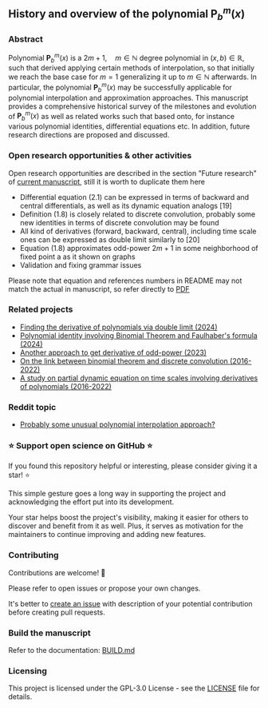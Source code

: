 ## History and overview of the polynomial $\mathbf{P}^m_b(x)$

### Abstract

Polynomial $\mathbf{P}^m_b(x)$ is a $2m+1, \quad m\in\mathbb{N}$ degree polynomial in $(x,b) \in \mathbb{R}$,
such that derived applying certain methods of interpolation, so that initially we reach the base case for $m=1$
generalizing it up to $m\in\mathbb{N}$ afterwards.
In particular, the polynomial $\mathbf{P}^m_b(x)$ may be successfully applicable for polynomial interpolation
and approximation approaches.
This manuscript provides a comprehensive historical survey of the milestones and evolution of $\mathbf{P}^m_b(x)$
as well as related works such that based onto, for instance various polynomial identities, differential equations etc.
In addition, future research directions are proposed and discussed.

### Open research opportunities & other activities

Open research opportunities are described in the section "Future research" of
[current manuscript](https://kolosovpetro.github.io/pdf/HistoryAndOverviewOfPolynomialP.pdf),
still it is worth to duplicate them here

- Differential equation (2.1) can be expressed in terms of backward and central differentials,
  as well as its dynamic equation analogs [19]
- Definition (1.8) is closely related to discrete convolution, probably some new identities
  in terms of discrete convolution may be found
- All kind of derivatives (forward, backward, central), including time scale ones can be
  expressed as double limit similarly to [20]
- Equation (1.8) approximates odd-power $2m+1$ in some neighborhood of fixed point
  a as it shown on graphs
- Validation and fixing grammar issues

Please note that equation and references numbers in README may not match the actual in manuscript,
so refer directly to [PDF](https://kolosovpetro.github.io/pdf/HistoryAndOverviewOfPolynomialP.pdf)

### Related projects

- [Finding the derivative of polynomials via double limit (2024)](https://github.com/kolosovpetro/FindingTheDerivativeOfPolynomialsViaDoubleLimit)
- [Polynomial identity involving Binomial Theorem and Faulhaber's formula (2024)](https://github.com/kolosovpetro/PolynomialIdentityInvolvingBTandFaulhaber)
- [Another approach to get derivative of odd-power (2023)](https://github.com/kolosovpetro/AnotherApproachToGetDerivativeOfOddPower)
- [On the link between binomial theorem and discrete convolution (2016-2022)](https://github.com/kolosovpetro/OnTheBinomialTheoremAndDiscreteConvolution)
- [A study on partial dynamic equation on time scales involving derivatives of polynomials (2016-2022)](https://github.com/kolosovpetro/AStudyOnDynamicEquations)

### Reddit topic

- [Probably some unusual polynomial interpolation approach?](https://www.reddit.com/r/math/comments/1afo1y3/probably_some_unusual_polynomial_interpolation/)

### ⭐ Support open science on GitHub ⭐

If you found this repository helpful or interesting, please consider giving it a star! ⭐

This simple gesture goes a long way in supporting the project and acknowledging the effort put into its development.

Your star helps boost the project's visibility, making it easier for others to discover and benefit from it as well.
Plus, it serves as motivation for the maintainers to continue improving and adding new features.

### Contributing

Contributions are welcome! 🎉

Please refer to open issues or propose your own changes.

It's better to [create an issue](https://github.com/kolosovpetro/HistoryAndOverviewOfPolynomialP/issues/new)
with description of your potential contribution before creating pull requests.

### Build the manuscript

Refer to the documentation: [BUILD.md](BUILD.md)

### Licensing

This project is licensed under the GPL-3.0 License - see the [LICENSE](LICENSE) file for details.
